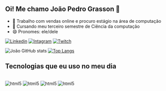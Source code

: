 ## Oi! Me chamo João Pedro Grasson 👋


- 🔭 Trabalho com vendas online e procuro estágio na área de computação
- 🌱 Cursando meu terceiro semestre de Ciência da computação
- 😄 Pronomes: ele/dele

[![Linkedin](https://img.shields.io/badge/LinkedIn-0077B5?style=for-the-badge&logo=linkedin&logoColor=white)](https://www.linkedin.com/in/joão-pedro-grasson-de-brito-b13465236/)
[![Intagram](https://img.shields.io/badge/Instagram-E4405F?style=for-the-badge&logo=instagram&logoColor=white)](https://www.instagram.com/jp.grasson/)
[![Twitch](https://img.shields.io/badge/Twitch-9146FF?style=for-the-badge&logo=twitch&logoColor=white)](https://www.twitch.tv/grasson)

![João GitHub stats](https://github-readme-stats.vercel.app/api?username=JoaoGrasson&show_icons=true&theme=dark)
[![Top Langs](https://github-readme-stats.vercel.app/api/top-langs/?username=JoaoGrasson&layout=compact)](https://github.com/JoaoGrasson/github-readme-stats)

## Tecnologias que eu uso no meu dia

<div style= "display: inline_block"><br/>
  <img aling="center" alt="html5" src="https://img.shields.io/badge/JavaScript-F7DF1E?style=for-the-badge&logo=javascript&logoColor=black"/>
  <img aling="center" alt="html5" src="https://img.shields.io/badge/HTML5-E34F26?style=for-the-badge&logo=html5&logoColor=white"/>
  <img aling="center" alt="html5" src="https://img.shields.io/badge/Python-3776AB?style=for-the-badge&logo=python&logoColor=white"/>
  <img aling="center" alt="html5" src="https://img.shields.io/badge/CSS-239120?&style=for-the-badge&logo=css3&logoColor=white"/>
  
  </div>
  
